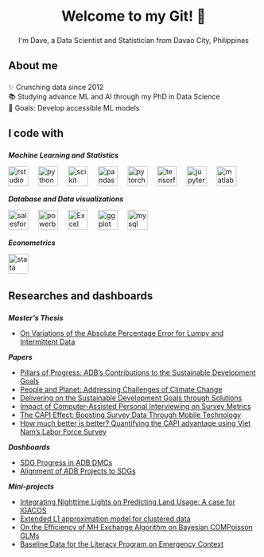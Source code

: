 <h1 align="center">Welcome to my Git! 👋</h1>

###

<p align="center">I'm Dave, a Data Scientist and Statistician from Davao City, Philippines</p>

###

<h2 align="left">About me</h2>

###

<p align="left">✨ Crunching data since 2012<br>📚 Studying advance ML and AI through my PhD in Data Science<br>🎯 Goals: Develop accessible ML models</p>

###

<h2 align="left">I code with</h2>

###
***Machine Learning and Statistics***
<div align="left">
  <img src="https://upload.wikimedia.org/wikipedia/commons/d/d0/RStudio_logo_flat.svg" height="40" alt="rstudio logo"  />
  <img width="12" />
  <img src="https://cdn.jsdelivr.net/gh/devicons/devicon/icons/python/python-original.svg" height="40" alt="python logo"  />
  <img width="12" />
  <img src="https://upload.wikimedia.org/wikipedia/commons/0/05/Scikit_learn_logo_small.svg" height="40" alt="scikit learn logo"  />
  <img width="12" />
  <img src="https://cdn.jsdelivr.net/gh/devicons/devicon/icons/pandas/pandas-original.svg" height="40" alt="pandas logo"  />
  <img width="12" />
  <img src="https://cdn.jsdelivr.net/gh/devicons/devicon/icons/pytorch/pytorch-original.svg" height="40" alt="pytorch logo"  />
  <img width="12" />
  <img src="https://cdn.simpleicons.org/tensorflow/FF6F00" height="40" alt="tensorflow logo"  />
  <img width="12" />
  <img src="https://cdn.jsdelivr.net/gh/devicons/devicon/icons/jupyter/jupyter-original.svg" height="40" alt="jupyter logo"  />
  <img width="12" />
  <img src="https://cdn.jsdelivr.net/gh/devicons/devicon/icons/matlab/matlab-original.svg" height="40" alt="matlab logo"  />
  <img width="12" />
</div>
  
  ***Database and Data visualizations***
  <div align="left">
  <img src="https://www.svgrepo.com/show/354428/tableau-icon.svg" height="40" alt="salesforce logo"  />
  <img width="12" />
  <img src="https://upload.wikimedia.org/wikipedia/commons/c/cf/New_Power_BI_Logo.svg" height="40" alt="powerbi logo"  />
  <img width="12" />
  <img src="https://upload.wikimedia.org/wikipedia/commons/3/34/Microsoft_Office_Excel_%282019%E2%80%93present%29.svg" height="40" alt="Excel logo"  />
  <img width="12" />
  <img src="https://upload.wikimedia.org/wikipedia/commons/d/d2/Ggplot2_hex_logo.svg" height="40" alt="ggplot logo"  />
  <img width="12" />
  <img src="https://cdn.jsdelivr.net/gh/devicons/devicon/icons/mysql/mysql-original.svg" height="40" alt="mysql logo"  />
  <img width="12" />
  </div>
    
  ***Econometrics***
  <div align="left">
  <img src="https://upload.wikimedia.org/wikipedia/commons/5/5c/Stata_Logo.svg" height="40" alt="stata logo"  />
  <img width="12" />
  </div>

###

<h2 align="left">Researches and dashboards</h2>

###
***Master's Thesis***
- [On Variations of the Absolute Percentage Error for Lumpy and Intermittent Data](https://drive.google.com/file/d/1W0wNAkKJ8UP1vaN-8A1zM6IWKGsvCYR_/view?usp=sharing)

***Papers***
- [Pillars of Progress: ADB’s Contributions to the Sustainable Development Goals](https://www.adb.org/multimedia/sdg/)
- [People and Planet: Addressing Challenges of Climate Change](https://bit.ly/3vI6xIE)
- [Delivering on the Sustainable Development Goals through Solutions](https://www.adb.org/sites/default/files/publication/948751/climate-change-poverty-hunger-asia-pacific-sdgs.pdf)
- [Impact of Computer-Assisted Personal Interviewing on Survey Metrics](https://bit.ly/3Xk8BiB)
- [The CAPI Effect: Boosting Survey Data Through Mobile Technology](https://bit.ly/33hLwAB)
- [How much better is better? Quantifying the CAPI advantage using Viet Nam’s Labor Force Survey](https://drive.google.com/file/d/1NlVvmtK-l82u3M8HWYA2z05iSYdS9XhC/view?usp=sharing)

***Dashboards***
- [SDG Progress in ADB DMCs](https://bit.ly/4aTCqNg)  
- [Alignment of ADB Projects to SDGs](https://bit.ly/3Q41rNS)

***Mini-projects***
- [Integrating Nighttime Lights on Predicting Land Usage: A case for IGACOS](https://drive.google.com/file/d/1oIGKkH_uSw4SFCrMeQ8-whU5zS9LZzdL/view?usp=sharing)
- [Extended L1 approximation model for clustered data](https://drive.google.com/file/d/1pr5ArxhyQpB91oB_Jgno57lrp4kz4NXN/view?usp=sharing)
- [On the Efficiency of MH Exchange Algorithm on Bayesian COMPoisson GLMs](https://drive.google.com/file/d/1FJOIYNudH3bNvzH4xwDtnbdOoI5Cfs8D/view?usp=sharing)
- [Baseline Data for the Literacy Program on Emergency Context](https://drive.google.com/file/d/1sreaIpYz9TeB_BqKXMl9sZQZrEDtaycF/view?usp=sharing)

###
